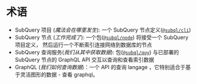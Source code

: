 # 术语

- SubQuery 项目 (_魔法会在哪里发生_): 一个 SubQuery 节点定义([`@subql/cli`](https://www.npmjs.com/package/@subql/cli))
- SubQuery 节点 (_工作完成了_): 一个包([`@subql/node`](https://www.npmjs.com/package/@subql/node)) 将接受一个 SubQuery 项目定义， 然后运行一个不断索引连接网络到数据库的节点
- SubQuery 查询服务(_我们从其中获取数据_): 包([`@subql/quy`](https://www.npmjs.com/package/@subql/query)) 与已部署的 SubQuery 节点的 GraphQL API 交互以查询和查看索引数据
- GraphQL (_我们如何查询数据_)：一个 API 的查询 langage ，它特别适合于基于灵活图形的数据 - 查看 graphql。</li> </ul>